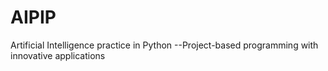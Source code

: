 # AIPIP
Artificial Intelligence practice in Python --Project-based programming with innovative applications
